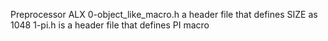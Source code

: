 Preprocessor ALX
0-object_like_macro.h a header file that defines SIZE as 1048
1-pi.h is a header file that defines PI macro
